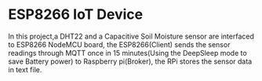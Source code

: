 # ESP8266 IoT Device

In this project,a DHT22 and a Capacitive Soil Moisture sensor are interfaced to ESP8266 NodeMCU board, the ESP8266(Client) sends the sensor readings through MQTT once in 15 minutes(Using the DeepSleep mode to save Battery power) to Raspberry pi(Broker), the RPi stores the sensor data in text file.

